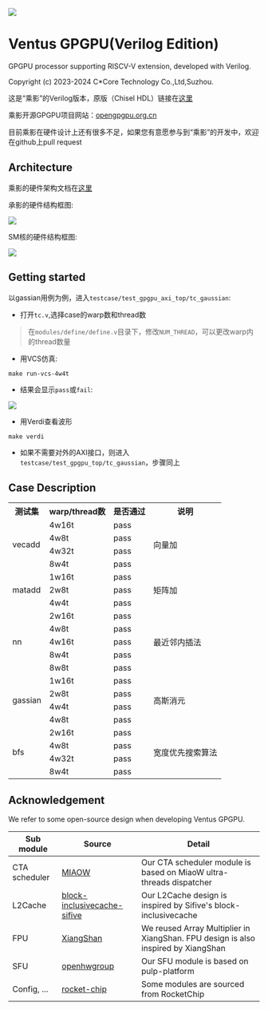 ![](https://github.com/THU-DSP-LAB/ventus-gpgpu-verilog/blob/docs/docs/images/ChinaCore_logo.jpg)

# Ventus GPGPU(Verilog Edition)

GPGPU processor supporting RISCV-V extension, developed with Verilog.

Copyright (c) 2023-2024 C\*Core Technology Co.,Ltd,Suzhou.

这是“乘影”的Verilog版本，原版（Chisel HDL）链接在[这里](https://github.com/THU-DSP-LAB/ventus-gpgpu)

乘影开源GPGPU项目网站：[opengpgpu.org.cn](https://opengpgpu.org.cn/)

目前乘影在硬件设计上还有很多不足，如果您有意愿参与到“乘影”的开发中，欢迎在github上pull request

## Architecture

乘影的硬件架构文档在[这里](https://github.com/THU-DSP-LAB/ventus-gpgpu-verilog/blob/docs/docs/ventus-gpgpu-verilog-release-v1.0-spec.pdf)

承影的硬件结构框图:

![](https://github.com/THU-DSP-LAB/ventus-gpgpu-verilog/blob/docs/docs/images/ventus_verilog_arch1.png)

SM核的硬件结构框图:

![](https://github.com/THU-DSP-LAB/ventus-gpgpu-verilog/blob/docs/docs/images/ventus_verilog_arch2.png)

## Getting started

以gassian用例为例，进入`testcase/test_gpgpu_axi_top/tc_gaussian`:

- 打开`tc.v`,选择case的warp数和thread数

> 在`modules/define/define.v`目录下，修改`NUM_THREAD`，可以更改warp内的thread数量

- 用VCS仿真:

```shell
make run-vcs-4w4t
```
- 结果会显示`pass`或`fail`:

![](https://github.com/THU-DSP-LAB/ventus-gpgpu-verilog/blob/docs/docs/images/compile_example.png)

- 用Verdi查看波形

```shell
make verdi
```

- 如果不需要对外的AXI接口，则进入`testcase/test_gpgpu_top/tc_gaussian`，步骤同上

## Case Description

<table>
<tr>
<th>测试集</th>
<th>warp/thread数</th>
<th>是否通过</th>
<th>说明</th>
</tr>
<tr>
<td rowspan=4>vecadd</td>
<td>4w16t</td>
<td>pass</td>
<td rowspan=4>向量加</td>
</tr>
<tr>
<td>4w8t</td>
<td>pass</td>
</tr>
<tr>
<td>4w32t</td>
<td>pass</td>
</tr>
<tr>
<td>8w4t</td>
<td>pass</td>
</tr>
<tr>
<td rowspan=3>matadd</td>
<td>1w16t</td>
<td>pass</td>
<td rowspan=3>矩阵加</td>
</tr>
<tr>
<td>2w8t</td>
<td>pass</td>
</tr>
<tr>
<td>4w4t</td>
<td>pass</td>
</tr>
<tr>
<td rowspan=5>nn</td>
<td>2w16t</td>
<td>pass</td>
<td rowspan=5>最近邻内插法</td>
</tr>
<tr>
<td>4w8t</td>
<td>pass</td>
</tr>
<tr>
<td>4w16t</td>
<td>pass</td>
</tr>
<tr>
<td>8w4t</td>
<td>pass</td>
</tr>
<tr>
<td>8w8t</td>
<td>pass</td>
</tr>
<tr>
<td rowspan=4>gassian</td>
<td>1w16t</td>
<td>pass</td>
<td rowspan=4>高斯消元</td>
</tr>
<tr>
<td>2w8t</td>
<td>pass</td>
</tr>
<tr>
<td>4w4t</td>
<td>pass</td>
</tr>
<tr>
<td>4w8t</td>
<td>pass</td>
</tr>
<tr>
<td rowspan=4>bfs</td>
<td>2w16t</td>
<td>pass</td>
<td rowspan=4>宽度优先搜索算法</td>
</tr>
<tr>
<td>4w8t</td>
<td>pass</td>
</tr>
<tr>
<td>4w32t</td>
<td>pass</td>
</tr>
<tr>
<td>8w4t</td>
<td>pass</td>
</tr>
</table>

## Acknowledgement

We refer to some open-source design when developing Ventus GPGPU.

| Sub module                | Source                                                                                       | Detail                                                                             |
|---------------------------|----------------------------------------------------------------------------------------------|------------------------------------------------------------------------------------|
| CTA scheduler             | [MIAOW](https://github.com/VerticalResearchGroup/miaow)                                      | Our CTA scheduler module is based on MiaoW ultra-threads dispatcher                |
| L2Cache                   | [block-inclusivecache-sifive](https://github.com/sifive/block-inclusivecache-sifive)         | Our L2Cache design is inspired by Sifive's block-inclusivecache                    |
| FPU                       | [XiangShan](https://github.com/OpenXiangShan/XiangShan)                                      | We reused Array Multiplier in XiangShan. FPU design is also inspired by XiangShan  |
| SFU                       | [openhwgroup](https://github.com/pulp-platform/fpu_div_sqrt_mvp)                             | Our SFU module is based on pulp-platform                                           |
| Config, ...               | [rocket-chip](https://github.com/chipsalliance/rocket-chip)                                  | Some modules are sourced from RocketChip                                           |

